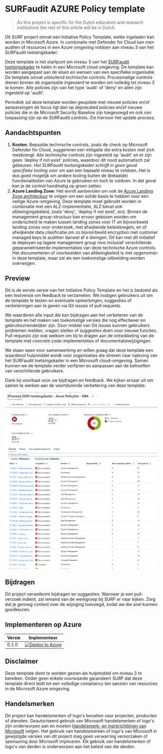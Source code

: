 # SURFaudit AZURE Policy template

> As this project is specific for the Dutch education and research institutions the rest of this article will be in Dutch.


Dit SURF project omvat een Initiative Policy Template, welke ingeladen kan worden in Microsoft Azure. In combinatie met Defender for Cloud kan men auditen of resources in een Azure omgeving voldoen aan niveau 3 van het SURFaudit toetsingskader.

Deze template is het startpunt om niveau 3 van het [SURFaudit toetsingskader](https://www.surf.nl/surfaudit-toetsingskader-beoordeel-je-informatiebeveiliging) te halen in een Microsoft cloud omgeving. De template kan worden aangepast aan de eisen en wensen van een specifieke organisatie. De template omvat uitsluitend technische controls. Procesmatige controls dienen binnen de organisatie ingevoerd te worden om volledig tot niveau 3 te komen. Alle policies zijn van het type 'audit' of 'deny' en allen zijn ingesteld op 'audit'. 

Periodiek zal deze template worden geupdate met nieuwe policies en/of aanpassingen de focus ligt dan op deprecated policies en/of nieuwe policies die in de Microsoft Security Baseline zijn toegevoegd en ook van toepassing zijn op de SURFaudit controls. Zie hiervoor het update process.

## Aandachtspunten
1. **Kosten**: Bepaalde technische controls, zoals de check op Microsoft Defender for Cloud, suggereren een mitigatie die extra kosten met zich meebrengt. Alle technische controls zijn ingesteld op 'audit' en er zijn geen 'deploy if not exist' policies, waardoor dit nooit automatisch zal gebeuren. *Het SURFaudit toetsingskader schrijft in geen geval specifieke tooling voor* om aan een bepaald niveau te voldoen. Het is dus goed mogelijk om andere tooling buiten de (betaalde) functionaliteiten van Azure te gebruiken en toch te voldoen. In dat geval kan je de control handmatig op groen zetten.
2. **Azure Landing Zone**: Het wordt aanbevolen om ook de [Azure Landing Zone architectuur](https://aka.ms/alz) te volgen om een solide basis te hebben voor een veilige Azure-omgeving. Deze template moet gebruikt worden in combinatie met een ALZ-implementatie, ALZ bevat ook afdwingingsbeleid, zoals 'deny', 'deploy if not exist', enz. Binnen de management group-structuur kan ervoor gekozen worden om onderscheid te maken tussen landing zones voor IT en bijvoorbeeld landing zones voor onderzoek, met afwijkende beleidsregels, en of afwijkende data clasificatie om zo bijvoorbeeld encryption met customer managed keys te auditten danwel af e dwingen. Dit kan met dit initiatief te deployen op lagere management group nivo inclusief verschillende geparametriseerde implementaties van deze technische Azure controls.
Het documenteren of voorbeelden van afdwingbeleid is niet opgenomen in deze template, maar zal als een toekomstige uitbreiding worden overwogen.

## Preview
Dit is de eerste versie van het Initiative Policy Template en het is bedoeld als een testversie om feedback te verzamelen. We nodigen gebruikers uit om de template te testen en eventuele opmerkingen, suggesties of verbeteringen aan te geven via Git issues of pull requests.

We waarderen alle input die kan bijdragen aan het verbeteren van de template en het maken van toekomstige versies die nog effectiever en gebruiksvriendelijker zijn. Door middel van Git issues kunnen gebruikers problemen melden, vragen stellen of suggesties doen voor nieuwe functies. Pull requests zijn ook welkom om bij te dragen aan de ontwikkeling van de template met concrete code-implementaties of documentatiewijzigingen.

We staan open voor samenwerking en willen graag dat deze template een waardevol hulpmiddel wordt voor organisaties die streven naar naleving van het SURFaudit toetsingskader in een Microsoft cloud-omgeving. Samen kunnen we de template verder verfijnen en aanpassen aan de behoeften van verschillende gebruikers.

Dank bij voorbaat voor uw bijdragen en feedback. We kijken ernaar uit om samen te werken aan de voortdurende verbetering van deze template.

![alt text](./media/Screenshot.policy.png?raw=true "SURFaudit compliancy example")

## Bijdragen

Dit project verwelkomt bijdragen en suggesties. Wanneer je een pull-verzoek indient, zal iemand van de werkgroep bij SURF er naar kijken. Zorg dat je genoeg context over de wijziging toevoegd, zodat we die snel kunnen goedkeuren.

## Implementeren op Azure

| Versie | Implementeer |
|---|---|
| 0.1.0 |[![Deploy to Azure](https://aka.ms/deploytoazurebutton)](./docs/README.md)

## Disclaimer

Deze template dient te worden gezien als hulpmiddel om niveau 3 te bereiken. Onder geen enkele voorwaarde garandeert SURF dat deze template direct leidt tot een volledige compliancy ten aanzien van resources in de Microsoft Azure omgeving.

## Handelsmerken

Dit project kan handelsmerken of logo's bevatten voor projecten, producten of diensten. Geautoriseerd gebruik van Microsoft handelsmerken of logo's zijn onderworpen aan en moeten [Handelsmerk- en merkrichtlijnen van Microsoft](https://www.microsoft.com/en-us/legal/intellectualproperty/trademarks/usage/general) volgen. Het gebruik van handelsmerken of logo's van Microsoft in gewijzigde versies van dit project mag geen verwarring veroorzaken of sponsoring door Microsoft impliceren. Elk gebruik van handelsmerken of logo's van derden is onderworpen aan het beleid van die derden.
